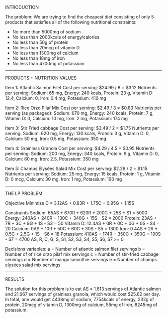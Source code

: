 INTRODUCTION

The problem: We are trying to find the cheapest diet consisting of only 5 products that satisfies all of the following nutritional constraints:
- No more than 5000mg of sodium
- No less than 2000kcals of energy/calories
- No less than 50g of protein
- No less than 20mcg of vitamin D
- No less than 1300mg of calcium
- No less than 18mg of iron
- No less than 4700mg of potassium 

----------------------------------------------
PRODUCTS + NUTRITION VALUES

Item 1: Atlantic Salmon Filet
Cost per serving: $24.99 / 8 = $3.12
Nutrients per serving: Sodium: 65 mg, Energy: 240 kcals, Protein: 23 g, Vitamin D: 12.4, Calcium: 0, Iron: 0.4 mg, Potassium: 410 mg

Item 2: Rice Orzo Pilaf Mix
Cost per serving: $2.49 / 3 = $0.83
Nutrients per serving (as packaged): Sodium: 670 mg, Energy: 240 kcals, Protein: 7 g, Vitamin D: 0, Calcium: 10 mg, Iron: 2 mg, Potassium: 174 mg

Item 3: Stir Fried cabbage
Cost per serving: $3.49 / 2 = $1.75
Nutrients per serving: Sodium: 620 mg, Energy: 130 kcals, Protein: 3 g, Vitamin D: 0, Calcium: 50 mg, Iron: 0.5 mg, Potassium: 350 mg

Item 4: Grainless Granola
Cost per serving: $4.29 / 4.5 = $0.95
Nutrients per serving: Sodium: 200 mg, Energy: 340 kcals, Protein: 9 g, Vitamin D: 0, Calcium: 60 mg, Iron: 2.5, Potassium: 350 mg

Item 5: Champs Elysées Salad Mix
Cost per serving: $2.29 / 2 = $1.15
Nutrients per serving: Sodium: 25 mg, Energy: 15 kcals, Protein: 1 g, Vitamin D: 0 mcg, Calcium: 30 mg, Iron: 1 mg, Potassium: 190 mg

----------------------------------------------
THE LP PROBLEM

Objective
Minimize C = 3.12AS + 0.83R + 1.75C + 0.95G + 1.15S

Constraints
Sodium: 65AS + 670R + 620R + 200G + 25S + S1 = 5000
Energy: 240AS + 240R + 130C + 340G + 15S - S2 = 2000
Protein: 23AS + 7R + 3C + 9G + 1S - S3 = 50
Vitamin D: 12.4AS + 0R + 0C + 0G + 0S  - S4 = 20
Calcium:  0AS + 10R + 50C + 60G + 30S - S5 = 1300
Iron:  0.4AS + 2R + 0.5C + 2.5G + 1S - S6 = 18
Potassium:  410AS + 174R + 350C + 350G + 190S - S7 = 4700
AS, R, C, G, S, S1, S2, S3, S4, S5, S6, S7 >= 0

Decisions variables: 
a = Number of atlantic salmon filet servings
b = Number of of rice orzo pilaf mix servings
c = Number of stir-fried cabbage servings
d = Number of mango smoothie servings
e = Number of champs elysées salad mix servings

----------------------------------------------
RESULTS

The solution for this problem is to eat AS = 1.613 servings of Atlantic salmon and 21.667 servings of grainless granola, which would cost $25.62 per day. In total, one would get 4438mg of sodium, 7754kcals of energy, 232g of protein, 20mcg of vitamin D, 1300mg of calcium, 55mg of iron, 8245mg of potassium.
